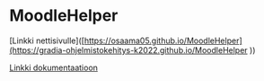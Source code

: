 # MoodleHelper

[Linkki nettisivulle]([https://osaama05.github.io/MoodleHelper](https://gradia-ohjelmistokehitys-k2022.github.io/MoodleHelper
))

[Linkki dokumentaatioon](https://docs.moodle.org/3x/fi/Aukkotehtävät)

